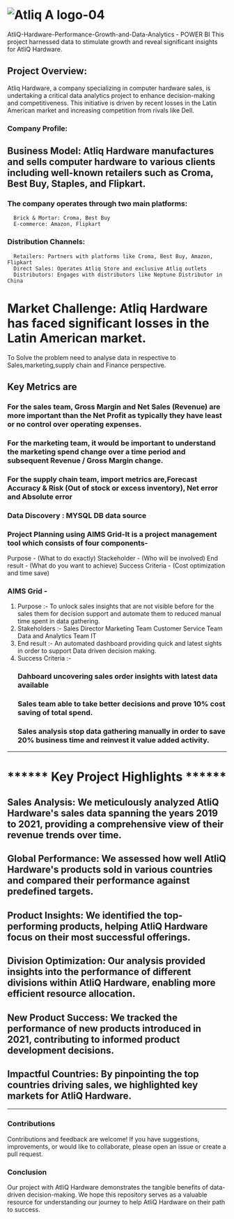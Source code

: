 #  ![Atliq A logo-04](https://github.com/asimpatan/AtliQ-Hardware-Performance-Growth-and-Data-Analytics/assets/39867060/01daf39a-7476-4291-b701-520a0749607f)
 AtliQ-Hardware-Performance-Growth-and-Data-Analytics - POWER BI
This project harnessed data to stimulate growth and reveal significant insights for AtliQ Hardware.

## Project Overview:
  Atliq Hardware, a company specializing in computer hardware sales, is undertaking a critical data analytics project to enhance decision-making and competitiveness. 
  This initiative is driven by recent losses in the Latin American market and increasing competition from rivals like Dell.
  
### Company Profile:
## Business Model: Atliq Hardware manufactures and sells computer hardware to various clients including well-known retailers such as Croma, Best Buy, Staples, and Flipkart. 
### The company operates through two main platforms:
      Brick & Mortar: Croma, Best Buy
      E-commerce: Amazon, Flipkart
### Distribution Channels:
      Retailers: Partners with platforms like Croma, Best Buy, Amazon, Flipkart
      Direct Sales: Operates Atliq Store and exclusive Atliq outlets
      Distributors: Engages with distributors like Neptune Distributor in China
      
# Market Challenge: Atliq Hardware has faced significant losses in the Latin American market.

To Solve the problem need to analyse data in respective to Sales,marketing,supply chain and Finance perspective.
## Key Metrics are 
### For the sales team, Gross Margin and Net Sales (Revenue) are more important than the Net Profit as typically they have least or no control over operating expenses.
### For the marketing team, it would be important to understand the marketing spend change over a time period and subsequent Revenue / Gross Margin change.
### For the supply chain team, import metrics are,Forecast Accuracy & Risk (Out of stock or excess inventory), Net error and Absolute error

### Data Discovery :  MYSQL DB data source 
### Project Planning using AIMS Grid-It is a project management tool which consists of four components-
  Purpose - (What to do exactly)
  Stackeholder - (Who will be involved)
  End result - (What do you want to achieve)
  Success Criteria - (Cost optimization and time save)
### AIMS Grid -
1. Purpose :- To unlock sales insights that are not visible before for the sales them for decision support and automate them to reduced manual time spent in data gathering.
2. Stakeholders :-
    Sales Director
    Marketing Team
    Customer Service Team
    Data and Analytics Team
    IT
3. End result :- An automated dashboard providing quick and latest sights in order to support Data driven decision making.
4. Success Criteria :-
    ###   Dahboard uncovering sales order insights with latest data available
    ###   Sales team able to take better decisions and prove 10% cost saving of total spend.
    ###   Sales analysis stop data gathering manually in order to save 20% business time and reinvest it value added activity.
---------------------------------------------------------------------------------------------

#   ****** Key Project Highlights ******
## Sales Analysis: We meticulously analyzed AtliQ Hardware's sales data spanning the years 2019 to 2021, providing a comprehensive view of their revenue trends over time.
## Global Performance: We assessed how well AtliQ Hardware's products sold in various countries and compared their performance against predefined targets.
## Product Insights: We identified the top-performing products, helping AtliQ Hardware focus on their most successful offerings.
## Division Optimization: Our analysis provided insights into the performance of different divisions within AtliQ Hardware, enabling more efficient resource allocation.
## New Product Success: We tracked the performance of new products introduced in 2021, contributing to informed product development decisions.
## Impactful Countries: By pinpointing the top countries driving sales, we highlighted key markets for AtliQ Hardware.

---------------------------------------------------------------------------------------------

### Contributions
Contributions and feedback are welcome! If you have suggestions, improvements, or would like to collaborate, please open an issue or create a pull request.

### Conclusion
Our project with AtliQ Hardware demonstrates the tangible benefits of data-driven decision-making. We hope this repository serves as a valuable resource for understanding our journey to help AtliQ Hardware on their path to success.
      
  
